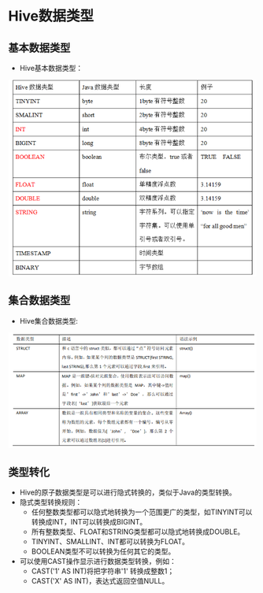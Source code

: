 # Hive数据类型

## 基本数据类型

  - Hive基本数据类型：
  
  ![Hive基本数据类型](./图片/Hive基本数据类型.PNG)
  
## 集合数据类型

  - Hive集合数据类型:
  
  ![Hive集合数据类型](./图片/Hive集合数据类型.PNG)
  
## 类型转化

  - Hive的原子数据类型是可以进行隐式转换的，类似于Java的类型转换。
  - 隐式类型转换规则：
    - 任何整数类型都可以隐式地转换为一个范围更广的类型，如TINYINT可以转换成INT，INT可以转换成BIGINT。
    - 所有整数类型、FLOAT和STRING类型都可以隐式地转换成DOUBLE。
    - TINYINT、SMALLINT、INT都可以转换为FLOAT。
    - BOOLEAN类型不可以转换为任何其它的类型。
  - 可以使用CAST操作显示进行数据类型转换，例如：
    - CAST('1' AS INT)将把字符串'1' 转换成整数1；
    - CAST('X' AS INT)，表达式返回空值NULL。
